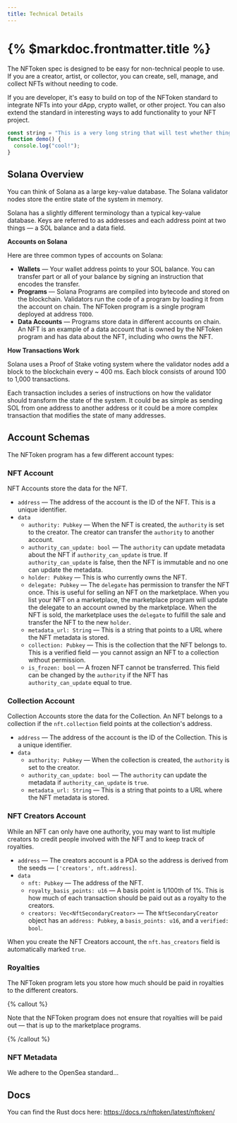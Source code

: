 ```yaml
---
title: Technical Details
---
```


# {% $markdoc.frontmatter.title %}

The NFToken spec is designed to be easy for non-technical people to use. If you are a creator, artist, or collector, you can create, sell, manage, and collect NFTs without needing to code.

If you are developer, it's easy to build on top of the NFToken standard to integrate NFTs into your dApp, crypto wallet, or other project. You can also extend the standard in interesting ways to add functionality to your NFT project.

```js
const string = "This is a very long string that will test whether things overlap.";
function demo() {
  console.log("cool!");
}
```

## Solana Overview

You can think of Solana as a large key-value database. The Solana validator nodes store the entire state of the system in memory.

Solana has a slightly different terminology than a typical key-value database. Keys are referred to as addresses and each address point at two things — a SOL balance and a data field.

**Accounts on Solana**

Here are three common types of accounts on Solana:

- **Wallets** — Your wallet address points to your SOL balance. You can transfer part or all of your balance by signing an instruction that encodes the transfer.
- **Programs** — Solana Programs are compiled into bytecode and stored on the blockchain. Validators run the code of a program by loading it from the account on chain. The NFToken program is a single program deployed at address `TODO`.
- **Data Accounts** — Programs store data in different accounts on chain. An NFT is an example of a data account that is owned by the NFToken program and has data about the NFT, including who owns the NFT.

**How Transactions Work**

Solana uses a Proof of Stake voting system where the validator nodes add a block to the blockchain every ~ 400 ms. Each block consists of around 100 to 1,000 transactions.

Each transaction includes a series of instructions on how the validator should transform the state of the system. It could be as simple as sending SOL from one address to another address or it could be a more complex transaction that modifies the state of many addresses.

## Account Schemas

The NFToken program has a few different account types:

### NFT Account

NFT Accounts store the data for the NFT.

- `address` — The address of the account is the ID of the NFT. This is a unique identifier.
- `data`
  - `authority: Pubkey` — When the NFT is created, the `authority` is set to the creator. The creator can transfer the `authority` to another account.
  - `authority_can_update: bool` — The `authority` can update metadata about the NFT if `authority_can_update` is true. If `authority_can_update` is false, then the NFT is immutable and no one can update the metadata.
  - `holder: Pubkey` — This is who currently owns the NFT.
  - `delegate: Pubkey` — The `delegate` has permission to transfer the NFT once. This is useful for selling an NFT on the marketplace. When you list your NFT on a marketplace, the marketplace program will update the delegate to an account owned by the marketplace. When the NFT is sold, the marketplace uses the `delegate` to fulfill the sale and transfer the NFT to the new `holder`.
  - `metadata_url: String` — This is a string that points to a URL where the NFT metadata is stored.
  - `collection: Pubkey` — This is the collection that the NFT belongs to. This is a verified field — you cannot assign an NFT to a collection without permission.
  - `is_frozen: bool` — A frozen NFT cannot be transferred. This field can be changed by the `authority` if the NFT has `authority_can_update` equal to true.

### Collection Account

Collection Accounts store the data for the Collection. An NFT belongs to a collection if the `nft.collection` field points at the collection's address.

- `address` — The address of the account is the ID of the Collection. This is a unique identifier.
- `data`
  - `authority: Pubkey` — When the collection is created, the `authority` is set to the creator.
  - `authority_can_update: bool` — The `authority` can update the metadata if `authority_can_update` is `true`.
  - `metadata_url: String` — This is a string that points to a URL where the NFT metadata is stored.

### NFT Creators Account

While an NFT can only have one authority, you may want to list multiple creators to credit people involved with the NFT and to keep track of royalties.

- `address` — The creators account is a PDA so the address is derived from the seeds — `['creators', nft.address]`.
- `data`
  - `nft: Pubkey` — The address of the NFT.
  - `royalty_basis_points: u16` — A basis point is 1/100th of 1%. This is how much of each transaction should be paid out as a royalty to the creators.
  - `creators: Vec<NftSecondaryCreator>` — The `NftSecondaryCreator` object has an `address: Pubkey`, a `basis_points: u16`, and a `verified: bool`.

When you create the NFT Creators account, the `nft.has_creators` field is automatically marked `true`.

### Royalties

The NFToken program lets you store how much should be paid in royalties to the different creators.

{% callout %}

Note that the NFToken program does not ensure that royalties will be paid out — that is up to the marketplace programs.

{% /callout %}

### NFT Metadata

We adhere to the OpenSea standard...

## Docs

You can find the Rust docs here: https://docs.rs/nftoken/latest/nftoken/
